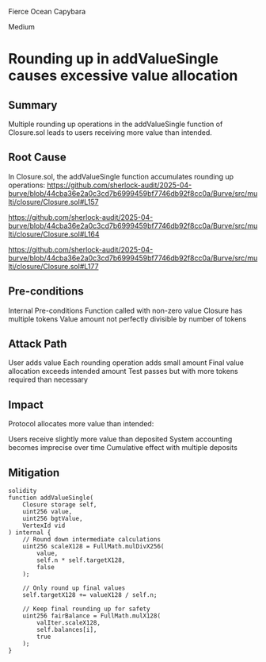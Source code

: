 Fierce Ocean Capybara

Medium

# Rounding up in addValueSingle causes excessive value allocation


## Summary
Multiple rounding up operations in the addValueSingle function of Closure.sol leads to users receiving more value than intended.

## Root Cause
In Closure.sol, the addValueSingle function accumulates rounding up operations:
https://github.com/sherlock-audit/2025-04-burve/blob/44cba36e2a0c3cd7b6999459bf7746db92f8cc0a/Burve/src/multi/closure/Closure.sol#L157

https://github.com/sherlock-audit/2025-04-burve/blob/44cba36e2a0c3cd7b6999459bf7746db92f8cc0a/Burve/src/multi/closure/Closure.sol#L164

https://github.com/sherlock-audit/2025-04-burve/blob/44cba36e2a0c3cd7b6999459bf7746db92f8cc0a/Burve/src/multi/closure/Closure.sol#L177

## Pre-conditions

Internal Pre-conditions
Function called with non-zero value
Closure has multiple tokens
Value amount not perfectly divisible by number of tokens

## Attack Path

User adds value
Each rounding operation adds small amount
Final value allocation exceeds intended amount
Test passes but with more tokens required than necessary 

## Impact
Protocol allocates more value than intended:

Users receive slightly more value than deposited
System accounting becomes imprecise over time
Cumulative effect with multiple deposits

## Mitigation
```solidity
solidity
function addValueSingle(
    Closure storage self, 
    uint256 value, 
    uint256 bgtValue, 
    VertexId vid
) internal {
    // Round down intermediate calculations
    uint256 scaleX128 = FullMath.mulDivX256(
        value, 
        self.n * self.targetX128, 
        false
    );
    
    // Only round up final values
    self.targetX128 += valueX128 / self.n;
    
    // Keep final rounding up for safety
    uint256 fairBalance = FullMath.mulX128(
        valIter.scaleX128, 
        self.balances[i], 
        true
    );
}
```